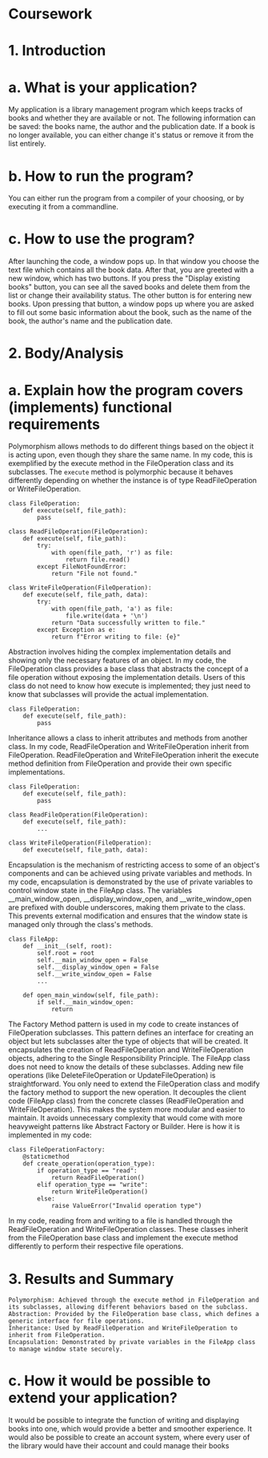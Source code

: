 # Coursework
# 1. Introduction
# a. What is your application?
My application is a library management program which keeps tracks of books and whether they are available or not. The following information can be saved: the books name, the author and the publication date. If a book is no longer available, you can either change it's status or remove it from the list entirely.
# b. How to run the program? 
You can either run the program from a compiler of your choosing, or by executing it from a commandline.
# c. How to use the program?
After launching the code, a window pops up. In that window you choose the text file which contains all the book data. After that, you are greeted with a new window, which has two buttons. If you press the "Display existing books" button, you can see all the saved books and delete them from the list or change their availability status. The other button is for entering  new books. Upon pressing that button, a window pops up where you are asked to fill out some basic information about the book, such as the name of the book, the author's name and the publication date.
# 2. Body/Analysis
# a. Explain how the program covers (implements) functional requirements
Polymorphism allows methods to do different things based on the object it is acting upon, even though they share the same name. In my code, this is exemplified by the execute method in the FileOperation class and its subclasses. The `execute` method is polymorphic because it behaves differently depending on whether the instance is of type ReadFileOperation or WriteFileOperation.
```
class FileOperation:
    def execute(self, file_path):
        pass

class ReadFileOperation(FileOperation):
    def execute(self, file_path):
        try:
            with open(file_path, 'r') as file:
                return file.read()
        except FileNotFoundError:
            return "File not found."

class WriteFileOperation(FileOperation):
    def execute(self, file_path, data):
        try:
            with open(file_path, 'a') as file:
                file.write(data + '\n')
            return "Data successfully written to file."
        except Exception as e:
            return f"Error writing to file: {e}"

```

Abstraction involves hiding the complex implementation details and showing only the necessary features of an object. In my code, the FileOperation class provides a base class that abstracts the concept of a file operation without exposing the implementation details. Users of this class do not need to know how execute is implemented; they just need to know that subclasses will provide the actual implementation.
```
class FileOperation:
    def execute(self, file_path):
        pass

```

Inheritance allows a class to inherit attributes and methods from another class. In my code, ReadFileOperation and WriteFileOperation inherit from FileOperation. ReadFileOperation and WriteFileOperation inherit the execute method definition from FileOperation and provide their own specific implementations.


```
class FileOperation:
    def execute(self, file_path):
        pass

class ReadFileOperation(FileOperation):
    def execute(self, file_path):
        ...

class WriteFileOperation(FileOperation):
    def execute(self, file_path, data):
```

Encapsulation is the mechanism of restricting access to some of an object's components and can be achieved using private variables and methods. In my code, encapsulation is demonstrated by the use of private variables to control window state in the FileApp class. The variables __main_window_open, __display_window_open, and __write_window_open are prefixed with double underscores, making them private to the class. This prevents external modification and ensures that the window state is managed only through the class's methods. 

```
class FileApp:
    def __init__(self, root):
        self.root = root
        self.__main_window_open = False
        self.__display_window_open = False
        self.__write_window_open = False
        ...

    def open_main_window(self, file_path):
        if self.__main_window_open:
            return
```

The Factory Method pattern is used in my code to create instances of FileOperation subclasses. This pattern defines an interface for creating an object but lets subclasses alter the type of objects that will be created. It encapsulates the creation of ReadFileOperation and WriteFileOperation objects, adhering to the Single Responsibility Principle. The FileApp class does not need to know the details of these subclasses. Adding new file operations (like DeleteFileOperation or UpdateFileOperation) is straightforward. You only need to extend the FileOperation class and modify the factory method to support the new operation. It decouples the client code (FileApp class) from the concrete classes (ReadFileOperation and WriteFileOperation). This makes the system more modular and easier to maintain. It avoids unnecessary complexity that would come with more heavyweight patterns like Abstract Factory or Builder.
Here is how it is implemented in my code:
```
class FileOperationFactory:
    @staticmethod
    def create_operation(operation_type):
        if operation_type == "read":
            return ReadFileOperation()
        elif operation_type == "write":
            return WriteFileOperation()
        else:
            raise ValueError("Invalid operation type")
```

In my code, reading from and writing to a file is handled through the ReadFileOperation and WriteFileOperation classes. These classes inherit from the FileOperation base class and implement the execute method differently to perform their respective file operations.


# 3. Results and Summary

    Polymorphism: Achieved through the execute method in FileOperation and its subclasses, allowing different behaviors based on the subclass.
    Abstraction: Provided by the FileOperation base class, which defines a generic interface for file operations.
    Inheritance: Used by ReadFileOperation and WriteFileOperation to inherit from FileOperation.
    Encapsulation: Demonstrated by private variables in the FileApp class to manage window state securely.

    
# c. How it would be possible to extend your application?
It would be possible to integrate the function of writing and displaying books into one, which would provide a better and smoother experience. It would also be possible to create an account system, where every user of the library would have their account and could manage their books
